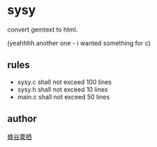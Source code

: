 # sysy

convert gemtext to html.

(yeahhhh another one - i wanted something for c)

## rules

* sysy.c shall not exceed 100 lines
* sysy.h shall not exceed 10 lines
* main.c shall not exceed 50 lines

## author

[蜂谷栗栖](https://blekksprut.net/)
